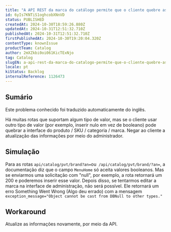 ```yaml
---
title: "A API REST da marca do catálogo permite que o cliente quebre as informações se enviar uma solicitação com valores incorretos"
id: 6yIs7KNTiS1oghcobXNnVD
status: PUBLISHED
createdAt: 2024-10-30T18:59:26.880Z
updatedAt: 2024-10-31T12:51:32.710Z
publishedAt: 2024-10-31T12:51:32.710Z
firstPublishedAt: 2024-10-30T19:20:04.320Z
contentType: knownIssue
productTeam: Catalog
author: 2mXZkbi0oi061KicTExNjo
tag: Catalog
slugEN: a-api-rest-da-marca-do-catalogo-permite-que-o-cliente-quebre-as-informacoes-se-enviar-uma-solicitacao-com-valores-incorretos
locale: pt
kiStatus: Backlog
internalReference: 1126473
---
```


## Sumário

<div class="alert alert-info">
  <p>Este problema conhecido foi traduzido automaticamente do inglês.</p>
</div>


Há muitas rotas que suportam algum tipo de valor, mas se o cliente usar outro tipo de valor (por exemplo, inserir nulo em vez de booleano) pode quebrar a interface do produto / SKU / categoria / marca. Negar ao cliente a atualização das informações por meio do administrador.


## Simulação


Para as rotas `api/catalog/pvt/brand?an=`ou` /api/catalog/pvt/brand/?an=`, a documentação diz que o campo `MenuHome` só aceita valores booleanos. Mas se enviarmos uma solicitação com "null", por exemplo, a rota retornará um 200 e poderemos inserir esse valor. Depois disso, se tentarmos editar a marca na interface de administração, não será possível. Ele retornará um erro Something Went Wrong (Algo deu errado) com a mensagem `exception_message="Object cannot be cast from DBNull to other types."`

## Workaround


Atualize as informações novamente, por meio da API.






